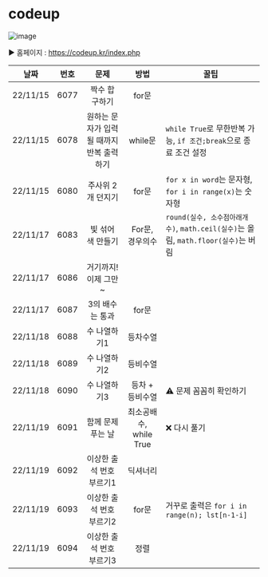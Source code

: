 # codeup

![image](https://user-images.githubusercontent.com/80023660/201943773-1b4f3f41-72ea-4a39-b0bf-5e10e2c81f9c.png)



▶️ 홈페이지 : https://codeup.kr/index.php




| 날짜 | 번호 |                문제                      |          방법        |                   꿀팁                      |
|:-----:|:-----:|:----------------------------------------:|:--------------------:|---------------------------------------------|
| 22/11/15 | 6077 | 짝수 합 구하기 | for문
| 22/11/15 | 6078 | 원하는 문자가 입력될 때까지 반복 출력하기 | while문 | `while True`로 무한반복 가능, `if 조건;break`으로 종료 조건 설정 |
| 22/11/15 | 6080 | 주사위 2개 던지기 | for문 | `for x in word`는 문자형, `for i in range(x)`는 숫자형 |
| 22/11/17 | 6083 | 빛 섞어 색 만들기 | For문, 경우의수 | `round(실수, 소수점아래개수)`, `math.ceil(실수)`는 올림, `math.floor(실수)`는 버림
| 22/11/17 | 6086 | 거기까지! 이제 그만~ | 
| 22/11/17 | 6087 | 3의 배수는 통과 | for문 |
| 22/11/18 | 6088 | 수 나열하기1 | 등차수열 |
| 22/11/18 | 6089 | 수 나열하기2 | 등비수열 |
| 22/11/18 | 6090 | 수 나열하기3 | 등차 + 등비수열 | ⚠️ 문제 꼼꼼히 확인하기 |
| 22/11/19 | 6091 | 함께 문제 푸는 날 | 최소공배수, while True | ❌ 다시 풀기 |
| 22/11/19 | 6092 | 이상한 출석 번호 부르기1 | 딕셔너리 |
| 22/11/19 | 6093 | 이상한 출석 번호 부르기2 | for문| 거꾸로 출력은 `for i in range(n); lst[n-1-i]` |
| 22/11/19 | 6094 | 이상한 출석 번호 부르기3 | 정렬 |
